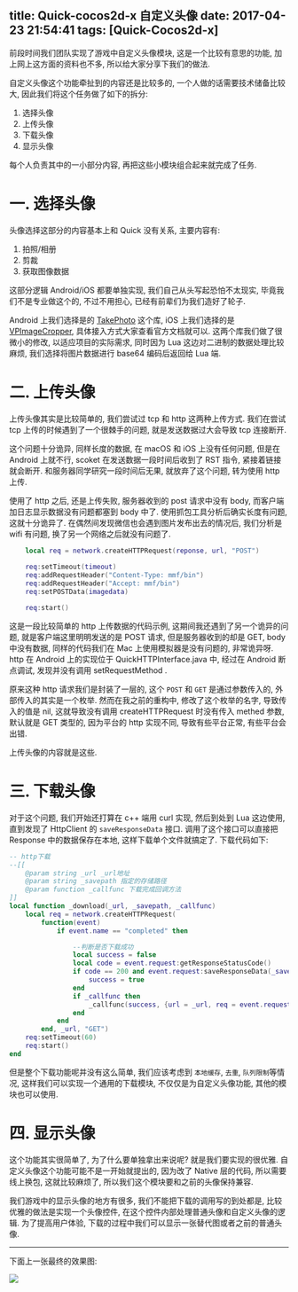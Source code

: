 title: Quick-cocos2d-x 自定义头像
date: 2017-04-23 21:54:41
tags: [Quick-Cocos2d-x]
---

前段时间我们团队实现了游戏中自定义头像模块, 这是一个比较有意思的功能, 加上网上这方面的资料也不多, 所以给大家分享下我们的做法. 

自定义头像这个功能牵扯到的内容还是比较多的, 一个人做的话需要技术储备比较大, 因此我们将这个任务做了如下的拆分:

1. 选择头像
2. 上传头像
3. 下载头像
4. 显示头像

每个人负责其中的一小部分内容, 再把这些小模块组合起来就完成了任务. 

<!--more-->

# 一. 选择头像

头像选择这部分的内容基本上和 Quick 没有关系, 主要内容有:

1. 拍照/相册
2. 剪裁
3. 获取图像数据

这部分逻辑 Android/iOS 都要单独实现, 我们自己从头写起恐怕不太现实, 毕竟我们不是专业做这个的, 不过不用担心, 已经有前辈们为我们造好了轮子. 

Android 上我们选择是的 [TakePhoto][1] 这个库, iOS 上我们选择的是 [VPImageCropper][2], 具体接入方式大家查看官方文档就可以. 这两个库我们做了很微小的修改, 以适应项目的实际需求, 同时因为 Lua 这边对二进制的数据处理比较麻烦, 我们选择将图片数据进行 base64 编码后返回给 Lua 端.

# 二. 上传头像

上传头像其实是比较简单的, 我们尝试过 tcp 和 http 这两种上传方式. 我们在尝试 tcp 上传的时候遇到了一个很棘手的问题, 就是发送数据过大会导致 tcp 连接断开. 

这个问题十分诡异, 同样长度的数据, 在 macOS 和 iOS 上没有任何问题, 但是在 Android 上就不行, scoket 在发送数据一段时间后收到了 RST 指令, 紧接着链接就会断开. 和服务器同学研究一段时间后无果, 就放弃了这个问题, 转为使用 http 上传.

使用了 http 之后, 还是上传失败, 服务器收到的 post 请求中没有 body, 而客户端加日志显示数据没有问题都塞到 body 中了. 使用抓包工具分析后确实长度有问题, 这就十分诡异了. 在偶然间发现微信也会遇到图片发布出去的情况后, 我们分析是 wifi 有问题, 换了另一个网络之后就没有问题了.

```lua
	local req = network.createHTTPRequest(reponse, url, "POST")
	
	req:setTimeout(timeout)
	req:addRequestHeader("Content-Type: mmf/bin")
	req:addRequestHeader("Accept: mmf/bin")
	req:setPOSTData(imagedata)

	req:start()
```

这是一段比较简单的 http 上传数据的代码示例, 这期间我还遇到了另一个诡异的问题, 就是客户端这里明明发送的是 POST 请求, 但是服务器收到的却是 GET, body 中没有数据, 同样的代码我们在 Mac 上使用模拟器是没有问题的, 非常诡异呀. http 在 Android 上的实现位于 QuickHTTPInterface.java 中, 经过在 Android 断点调试, 发现并没有调用 setRequestMethod . 

原来这种 http 请求我们是封装了一层的, 这个 `POST` 和 `GET` 是通过参数传入的, 外部传入的其实是一个枚举. 然而在我之前的重构中, 修改了这个枚举的名字, 导致传入的值是 nil, 这就导致没有调用 createHTTPRequest 时没有传入 methed 参数, 默认就是 GET 类型的, 因为平台的 http 实现不同, 导致有些平台正常, 有些平台会出错.

上传头像的内容就是这些.


# 三. 下载头像

对于这个问题, 我们开始还打算在 c++ 端用 curl 实现, 然后到处到 Lua 这边使用, 直到发现了 HttpClient 的 `saveResponseData` 接口. 调用了这个接口可以直接把 Response 中的数据保存在本地, 这样下载单个文件就搞定了. 下载代码如下:

```lua
-- http下载
--[[
	@param string _url _url地址
	@param string _savepath 指定的存储路径
	@param function _callfunc 下载完成回调方法
]]
local function _download(_url, _savepath, _callfunc)
	local req = network.createHTTPRequest(
		function(event)
            if event.name == "completed" then

                --判断是否下载成功
                local success = false
                local code = event.request:getResponseStatusCode()
                if code == 200 and event.request:saveResponseData(_savepath) then
                	success = true
                end
                if _callfunc then
                	_callfunc(success, {url = _url, req = event.request, path = _savepath})
                end
            end
        end, _url, "GET")
    req:setTimeout(60)
    req:start()
end
```

但是整个下载功能呢并没有这么简单, 我们应该考虑到 `本地缓存`, `去重`, `队列限制`等情况, 这样我们可以实现一个通用的下载模块, 不仅仅是为自定义头像功能, 其他的模块也可以使用.


# 四. 显示头像

这个功能其实很简单了, 为了什么要单独拿出来说呢? 就是我们要实现的很优雅. 自定义头像这个功能可能不是一开始就提出的, 因为改了 Native 层的代码, 所以需要线上换包, 这就比较麻烦了, 所以我们这个模块要和之前的头像保持兼容. 

我们游戏中的显示头像的地方有很多, 我们不能把下载的调用写的到处都是, 比较优雅的做法是实现一个头像控件, 在这个控件内部处理普通头像和自定义头像的逻辑. 为了提高用户体验, 下载的过程中我们可以显示一张替代图或者之前的普通头像.


---

下面上一张最终的效果图:

![][3]

[1]: https://github.com/crazycodeboy/TakePhoto
[2]: https://github.com/windshg/VPImageCropper
[3]: http://ww1.sinaimg.cn/large/7f870d23ly1ffd57bsbyij20f00qo0u0.jpg